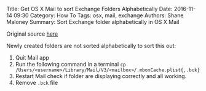 Title: Get OS X Mail to sort Exchange Folders Alphabetically
Date: 2016-11-14 09:30
Category: How To
Tags: osx, mail, exchange
Authors: Shane Maloney
Summary: Sort Exchange folder alphabetically in OS X Mail

Original source [here](https://discussions.apple.com/message/11157240#11157240)

Newly created folders are not sorted alphabetically to sort this out:

1. Quit Mail app
1. Run the following command in a terminal 
`cp /Users/<username>/Library/Mail/V3/<mailbox>/.mboxCache.plist{,.bck}`
1. Restart Mail check if folder are displaying correctly and all working.
1. Remove `.bck` file
 
